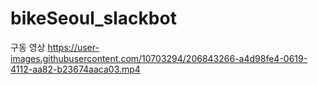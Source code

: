 # bikeSeoul_slackbot
구동 영상
https://user-images.githubusercontent.com/10703294/206843266-a4d98fe4-0619-4112-aa82-b23674aaca03.mp4

